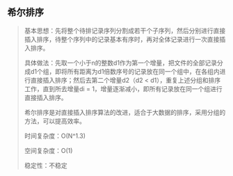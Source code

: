 ## 希尔排序

> 基本思想：先将整个待排记录序列分割成若干个子序列，然后分别进行直接插入排序，待整个序列中的记录基本有序时，再对全体记录进行一次直接插入排序。
>
> 具体做法：先取一个小于n的整数d1作为第一个增量，把文件的全部记录分成d1个组，即将所有距离为d1倍数序号的记录放在同一个组中，在各组内进行直接插入排序；然后去第二个增量d2（d2 < d1），重复上述分组和排序工作，直到所去增量di = 1，增量逐渐减小，即所有记录放在同一个组进行直接插入排序。
>
> 希尔排序是对直接插入排序算法的改进，适合于大数据的排序，采用分组的方法，可以提高效率。
>
> 时间复杂度：O(N^1.3)
>
> 空间复杂度：O(1)
>
> 稳定性：不稳定

